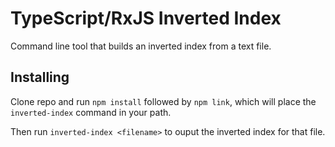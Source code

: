 # TypeScript/RxJS Inverted Index

Command line tool that builds an inverted index from a text file.

## Installing

Clone repo and run `npm install` followed by `npm link`, which will place the `inverted-index` command in your path.

Then run `inverted-index <filename>` to ouput the inverted index for that file.